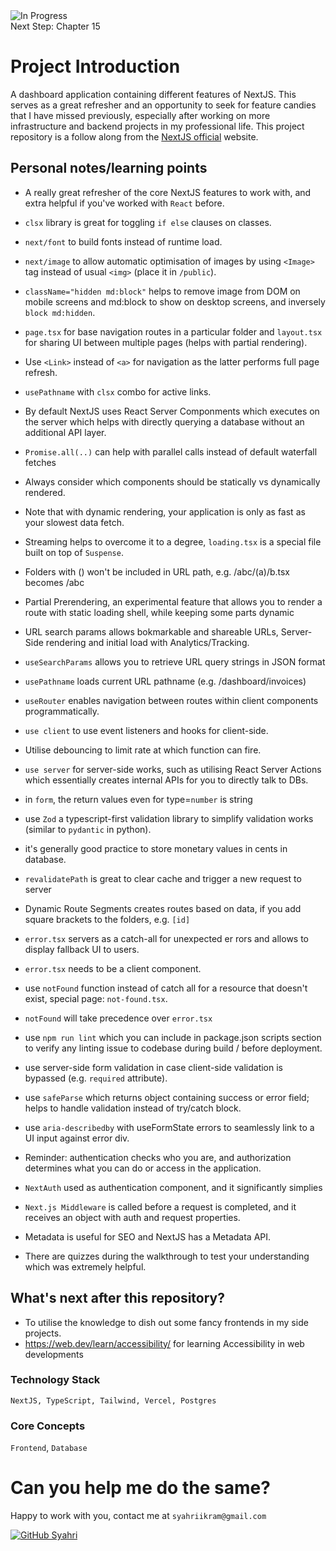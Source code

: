 <img src="https://img.shields.io/badge/status-development-green?logo=GitHub" alt="In Progress"> 
<br/>
Next Step: Chapter 15

# Project Introduction
A dashboard application containing different features of NextJS. This serves as a great refresher and an opportunity to seek for feature candies that I have missed previously, especially after working on more infrastructure and backend projects in my professional life. This project repository is a follow along from the [NextJS official](https://nextjs.org/learn/dashboard-app/) website.


## Personal notes/learning points
- A really great refresher of the core NextJS features to work with, and extra helpful if you've worked with `React` before. 
- `clsx` library is great for toggling `if else` clauses on classes.
- `next/font` to build fonts instead of runtime load.
- `next/image` to allow automatic optimisation of images by using `<Image>` tag instead of usual `<img>` (place it in `/public`). 
- `className="hidden md:block"` helps to remove image from DOM on mobile screens and md:block to show on desktop screens, and inversely `block md:hidden`.
- `page.tsx` for base navigation routes in a particular folder and `layout.tsx` for sharing UI between multiple pages (helps with partial rendering).
- Use `<Link>` instead of `<a>` for navigation as the latter performs full page refresh.
- `usePathname` with `clsx` combo for active links.
- By default NextJS uses React Server Componments which executes on the server which helps with directly querying a database without an additional API layer.
- `Promise.all(..)` can help with parallel calls instead of default waterfall fetches 
- Always consider which components should be statically vs dynamically rendered.
- Note that with dynamic rendering, your application is only as fast as your slowest data fetch.
- Streaming helps to overcome it to a degree, `loading.tsx` is a special file built on top of `Suspense`.
- Folders with () won't be included in URL path, e.g. /abc/(a)/b.tsx becomes /abc
- Partial Prerendering, an experimental feature that allows you to render a route with static loading shell, while keeping some parts dynamic
- URL search params allows bokmarkable and shareable URLs, Server-Side rendering and initial load with Analytics/Tracking.
- `useSearchParams` allows you to retrieve URL query strings in JSON format
- `usePathname` loads current URL pathname (e.g. /dashboard/invoices)
- `useRouter` enables navigation between routes within client components programmatically.
- `use client` to use event listeners and hooks for client-side.
- Utilise debouncing to limit rate at which function can fire.
- `use server` for server-side works, such as utilising React Server Actions which essentially creates internal APIs for you to directly talk to DBs.
- in `form`, the return values even for type=`number` is string
- use `Zod` a typescript-first validation library to simplify validation works (similar to `pydantic` in python).
- it's generally good practice to store monetary values in cents in database.
- `revalidatePath` is great to clear cache and trigger a new request to server
- Dynamic Route Segments creates routes based on data, if you add square brackets to the folders, e.g. `[id]` 
- `error.tsx` servers as a catch-all for unexpected er rors and allows to display fallback UI to users.
- `error.tsx` needs to be a client component.
- use `notFound` function instead of catch all for a resource that doesn't exist, special page: `not-found.tsx`.
- `notFound` will take precedence over `error.tsx`
- use `npm run lint` which you can include in package.json scripts section to verify any linting issue to codebase during build / before deployment.
- use server-side form validation in case client-side validation is bypassed (e.g. `required` attribute).
- use `safeParse` which returns object containing success or error field; helps to handle validation instead of try/catch block.
- use `aria-describedby` with useFormState errors to seamlessly link to a UI input against error div.
- Reminder: authentication checks who you are, and authorization determines what you can do or access in the application.
- `NextAuth` used as authentication component, and it significantly simplies 
- `Next.js Middleware` is called before a request is completed, and it receives an object with auth and request properties.
- Metadata is useful for SEO and NextJS has a Metadata API.

- There are quizzes during the walkthrough to test your understanding which was extremely helpful.

## What's next after this repository?
- To utilise the knowledge to dish out some fancy frontends in my side projects.
- https://web.dev/learn/accessibility/ for learning Accessibility in web developments

### Technology Stack
```NextJS, TypeScript, Tailwind, Vercel, Postgres```

### Core Concepts
`Frontend`, `Database`

# Can you help me do the same?
Happy to work with you, contact me at `syahriikram@gmail.com`

[![GitHub Syahri](https://img.shields.io/github/followers/syahriikram?label=follow&style=social)](https://github.com/syahriikram)